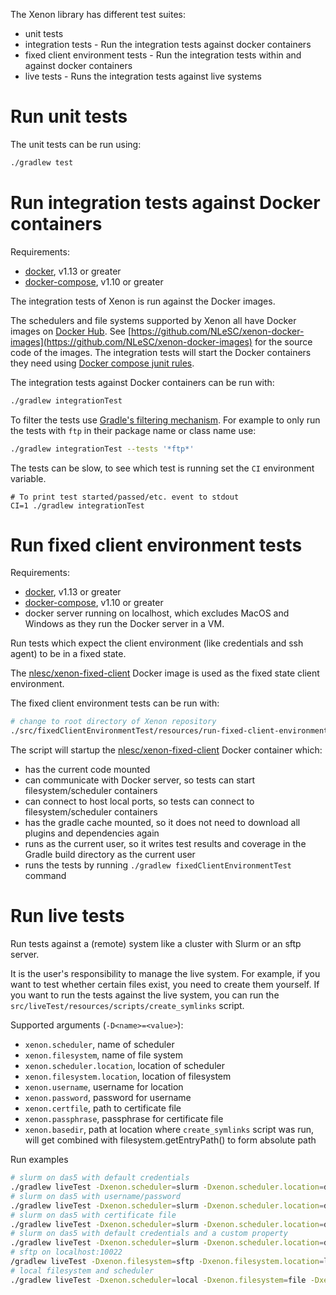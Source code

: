 The Xenon library has different test suites:

* unit tests
* integration tests - Run the integration tests against docker containers
* fixed client environment tests - Run the integration tests within and against docker containers
* live tests - Runs the integration tests against live systems

# Run unit tests

The unit tests can be run using:
```bash
./gradlew test
```

# Run integration tests against Docker containers

Requirements:
* [docker](https://docs.docker.com/engine/installation/), v1.13 or greater
* [docker-compose](https://docs.docker.com/compose/), v1.10 or greater

The integration tests of Xenon is run against the Docker images.
 
The schedulers and file systems supported by Xenon all have Docker images on [Docker Hub](https://hub.docker.com/r/nlesc/).
See [https://github.com/NLeSC/xenon-docker-images](https://github.com/NLeSC/xenon-docker-images) for the source code of the images. The integration tests will start the Docker containers they need using [Docker compose junit rules](https://github.com/palantir/docker-compose-rule).

The integration tests against Docker containers can be run with:

```bash
./gradlew integrationTest
```

To filter the tests use [Gradle's filtering mechanism](https://docs.gradle.org/3.3/userguide/java_plugin.html#test_filtering).
For example to only run the tests with `ftp` in their package name or class name use:

```bash
./gradlew integrationTest --tests '*ftp*'
```

The tests can be slow, to see which test is running set the `CI` environment variable.
```
# To print test started/passed/etc. event to stdout
CI=1 ./gradlew integrationTest
```

# Run fixed client environment tests

Requirements:
* [docker](https://docs.docker.com/engine/installation/), v1.13 or greater
* [docker-compose](https://docs.docker.com/compose/), v1.10 or greater
* docker server running on localhost, which excludes MacOS and Windows as they run the Docker server in a VM.

Run tests which expect the client environment (like credentials and ssh agent) to be in a fixed state.

The [nlesc/xenon-fixed-client](https://hub.docker.com/r/nlesc/xenon-fixed-client/) Docker image is used as the fixed state client environment.

The fixed client environment tests can be run with:
```bash
# change to root directory of Xenon repository
./src/fixedClientEnvironmentTest/resources/run-fixed-client-environment-test.sh
```

The script will startup the [nlesc/xenon-fixed-client](https://hub.docker.com/r/nlesc/xenon-fixed-client/) Docker container which:
* has the current code mounted
* can communicate with Docker server, so tests can start filesystem/scheduler containers
* can connect to host local ports, so tests can connect to filesystem/scheduler containers
* has the gradle cache mounted, so it does not need to download all plugins and dependencies again
* runs as the current user, so it writes test results and coverage in the Gradle build directory as the current user
* runs the tests by running `./gradlew fixedClientEnvironmentTest` command

# Run live tests

Run tests against a (remote) system like a cluster with Slurm or an sftp server. 

It is the user's responsibility to manage the live system. For example, if you want to test whether certain files 
exist, you need to create them yourself. If you want to run the tests against the live system, you can run the `src/liveTest/resources/scripts/create_symlinks` script.

Supported arguments (`-D<name>=<value>`):
* `xenon.scheduler`, name of scheduler
* `xenon.filesystem`, name of file system
* `xenon.scheduler.location`, location of scheduler
* `xenon.filesystem.location`, location of filesystem
* `xenon.username`, username for location
* `xenon.password`, password for username
* `xenon.certfile`, path to certificate file
* `xenon.passphrase`, passphrase for certificate file
* `xenon.basedir`, path at location where `create_symlinks` script was run, will get combined with filesystem.getEntryPath() to form absolute path

Run examples
```bash
# slurm on das5 with default credentials
./gradlew liveTest -Dxenon.scheduler=slurm -Dxenon.scheduler.location=das5.vu.nl
# slurm on das5 with username/password
./gradlew liveTest -Dxenon.scheduler=slurm -Dxenon.scheduler.location=das5.vu.nl -Dxenon.username=username -Dxenon.password=password
# slurm on das5 with certificate file
./gradlew liveTest -Dxenon.scheduler=slurm -Dxenon.scheduler.location=das5.vu.nl -Dxenon.username=username -Dxenon.certfile=pathtocertfile [ -Dxenon.passphrase=passphrase ]
# slurm on das5 with default credentials and a custom property
./gradlew liveTest -Dxenon.scheduler=slurm -Dxenon.scheduler.location=das5.vu.nl -Dxenon.adaptors.slurm.strictHostKeyChecking=false
# sftp on localhost:10022
/gradlew liveTest -Dxenon.filesystem=sftp -Dxenon.filesystem.location=localhost:10022  -Dxenon.username=xenon -Dxenon.password=javagat -Dxenon.adaptors.file.sftp.strictHostKeyChecking=false -Dxenon.adaptors.file.sftp.loadKnownHosts=false
# local filesystem and scheduler
./gradlew liveTest -Dxenon.scheduler=local -Dxenon.filesystem=file -Dxenon.filesystem.location=/ -Dxenon.username=$USERNAME -Dxenon.basedir=$PWD
```
